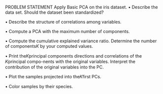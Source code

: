 PROBLEM STATEMENT
Apply Basic PCA on the iris dataset.
• Describe the data set. Should the dataset been standardized?

• Describe the structure of correlations among variables.

• Compute a PCA with the maximum number of components.

• Compute the cumulative explained variance ratio. Determine the number of components𝐾 by your computed values.

• Print the𝐾principal components directions and correlations of the 𝐾principal compo-nents with the original variables. Interpret the contribution of the original variables into the PC.

• Plot the samples projected into the𝐾first PCs.

• Color samples by their species.
